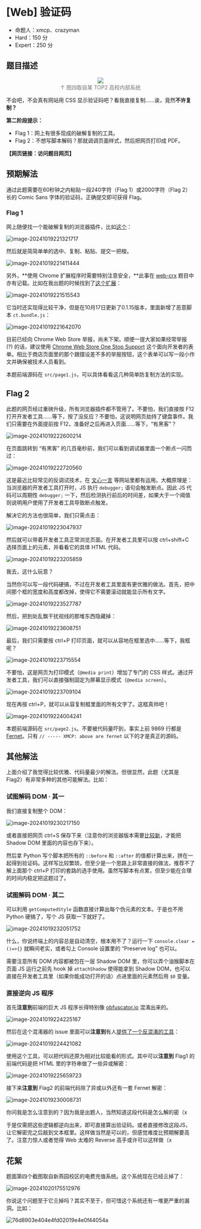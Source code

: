 # [Web] 验证码

- 命题人：xmcp、crazyman
- Hard：150 分
- Expert：250 分

## 题目描述

<p><center><p>
    <img src="media/web-copy-captcha.webp" style="max-width: 100%; max-height: 700px">
    <br><span style="opacity: 0.6">↑ 图四取自某 TOP2 高校内部系统</span>
</p></center></p>
<p>不会吧，不会真有网站用 CSS 显示验证码吧？看我直接复制……诶，竟然<strong>不许复制？</strong></p>
<div class="well">
<p><strong>第二阶段提示：</strong></p>
<ul>
<li>Flag 1：网上有很多现成的破解复制的工具。</li>
<li>Flag 2：不想写脚本解码？那就调调页面样式，然后把网页打印成 PDF。</li>
</ul>
</div>

**【网页链接：访问题目网页】**

## 预期解法

通过此题需要在60秒钟之内粘贴一段240字符（Flag 1）或2000字符（Flag 2）长的 Comic Sans 字体的验证码，正确提交即可获得 Flag。

### Flag 1

网上随便找一个能破解复制的浏览器插件，比如[这个](https://chromewebstore.google.com/detail/supreme-super-copy%E8%B6%85%E7%BA%A7%E5%A4%8D%E5%88%B6/cbfimnpbnbgjbpcnaablibnekhfghbac)：

![image-20241019221321717](assets/image-20241019221321717.png)

然后就是简简单单的选中、复制、粘贴、提交一把梭。

![image-20241019221411444](assets/image-20241019221411444.png)

另外，**使用 Chrome 扩展程序时需要特别注意安全，**此事在 [web-crx](../web-crx) 题目中亦有记载。比如在我出题的时候找到了[这个扩展](https://chromewebstore.google.com/detail/supercopy-%E8%B6%85%E7%BA%A7%E5%A4%8D%E5%88%B6/onepmapfbjohnegdmfhndpefjkppbjkm)：

![image-20241019221515543](assets/image-20241019221515543.png)

它当时还实现得比较干净，但是在10月17日更新了0.1.15版本，里面新增了恶意脚本 `ct.bundle.js`：

![image-20241019221642070](assets/image-20241019221642070.png)

目前已经向 Chrome Web Store 举报，尚未下架。顺便一提大家如果经常举报 (?) 的话，建议使用 [Chrome Web Store One Stop Support](https://support.google.com/chrome_webstore/contact/one_stop_support?hl=en) 这个面向开发者的表单。相比于商店页面里的那个跟摆设差不多的举报按钮，这个表单可以写一段小作文并确保被技术人员看到。

本题前端源码在 `src/page1.js`，可以具体看看这几种简单防复制方法的实现。

## Flag 2

此题的网页经过重磅升级，所有浏览器插件都不管用了。不要怕，我们直接按 F12 打开开发者工具……等下，按了没反应？不要怕，这说明网页劫持了键盘事件。我们只需要在外面提前按 F12，准备好之后再进入页面……等下，“有黑客”？

![image-20241019222600214](assets/image-20241019222600214.png)

在页面跳转到 “有黑客” 的几百毫秒前，我们可以看到调试器里面一个断点一闪而过：

![image-20241019222720560](assets/image-20241019222720560.png)

这是最近比较常见的反调试技术，在 [文心一言](https://yiyan.baidu.com/) 等网站里都有运用。大概原理是：当浏览器的开发者工具打开时，JS 执行 `debugger;` 语句会触发断点。因此 JS 代码可以周期性 `debugger;` 一下，然后检测执行前后的时间差，如果大于一个阈值则说明用户使用了开发者工具导致断点触发。

解决它的方法也很简单，我们只需点击：

![image-20241019223047937](assets/image-20241019223047937.png)

然后就可以带着开发者工具正常浏览页面。在开发者工具里可以按 ctrl+shift+C 选择页面上的元素，并看看它的具体 HTML 代码。

![image-20241019223205859](assets/image-20241019223205859.png)

我去，这什么玩意？

当然你可以写一段代码硬搞，不过在开发者工具里面有更优雅的做法。首先，把中间那个框的宽度和高度都改掉，使得它不需要滚动就能显示所有文字。

![image-20241019223527787](assets/image-20241019223527787.png)

然后，把到处乱飘干扰视线的那堆东西隐藏掉：

![image-20241019223608751](assets/image-20241019223608751.png)

最后，我们只需要按 ctrl+P 打印页面，就可以从容地在框里选中……等下，我框呢？

![image-20241019223715554](assets/image-20241019223715554.png)

不要怕，这是网页为打印模式（`@media print`）增加了专门的 CSS 样式。通过开发者工具，我们可以直接强制固定为屏幕显示模式（`@media screen`）。

![image-20241019223709104](assets/image-20241019223709104.png)

现在再按 ctrl+P，就可以从容复制框里面的所有文字了。这框真帅吧！

![image-20241019224004241](assets/image-20241019224004241.png)

本题前端源码在 `src/page2.js`。不要被代码量吓到，事实上前 9869 行都是 [Fernet](https://www.npmjs.com/package/fernet)。只有 `// ----- XMCP: above are fernet` 以下的才是真正的源码。

## 其他解法

上面介绍了我觉得比较优雅、代码量最少的解法。但很显然，此题（尤其是 Flag2）有非常多种的其他可能解法。比如：

### 试图解码 DOM · 其一

我们直接复制整个 DOM：

![image-20241019230217150](assets/image-20241019230217150.png)

或者直接把网页 ctrl+S 保存下来（注意你的浏览器版本需要[比较新](https://web.dev/articles/declarative-shadow-dom)，才能把 Shadow DOM 里面的内容也存下来）。

然后拿 Python 写个脚本把所有的 `::before` 和 `::after` 的值都计算出来，拼在一起得到验证码。这样写比较繁琐，但至少是一个思路上非常直接的做法，推荐不了解上面那个 ctrl+P 打印的套路的选手使用。虽然写脚本有点累，但至少能在合理的时间内稳定把这题过了。

### 试图解码 DOM · 其二

可以利用 `getComputedStyle` 函数直接计算出每个伪元素的文本。于是也不用 Python 硬搞了，写个 JS 获取一下就好了。

![image-20241019232051752](assets/image-20241019232051752.png)

什么，你说终端上的内容总是自动清空，根本用不了？运行一下 `console.clear = ()=>{}` 就瞬间老实，或者勾上 Console 设置里的 “Preserve log” 也可以。 

需要注意所有 DOM 内容都被包在一层 Shadow DOM 里，你可以弄个油猴脚本在页面 JS 运行之前先 hook 掉 `attachShadow` 使得能拿到 Shadow DOM，也可以直接在开发者工具里（如果你能成功打开的话）点进里面的元素然后用 `$0` 变量。

### 直接逆向 JS 程序

首先**注意到**前端的巨大 JS 程序长得特别像 [obfuscator.io](https://obfuscator.io/) 混淆出来的。

![image-20241019224225167](assets/image-20241019224225167.png)

然后在这个混淆器的 issue 里面可以**注意到**有人[提供了一个反混淆的工具](https://github.com/javascript-obfuscator/javascript-obfuscator/issues/1286)：

![image-20241019224421082](assets/image-20241019224421082.png)

使用这个工具，可以把代码还原为相对比较能看的形式。其中可以**注意到** Flag1 的前端代码是把 HTML 里的字符串做了一些异或解密：

![image-20241019225659723](assets/image-20241019225659723.png)

接下来**注意到** Flag2 的前端代码除了异或以外还有一套 Fernet 解密： 

![image-20241019230008731](assets/image-20241019230008731.png)

你问我是怎么注意到的？因为我是出题人，当然知道这段代码是怎么解的密（x

于是仅需把这些逻辑都逆向出来，即可直接算出验证码。或者直接修改这段JS，让它解密完之后敲到文本框里。这样做当然是可以的，但感觉难度比预期解要高了。注意力惊人或者觉得 Web 太难的 Reverse 高手或许可以这样做（x

## 花絮

题面第四个截图取自新燕园校区的电费充值系统。这个系统现在已经亖掉了：

![image-20241020175512976](assets/image-20241020175512976.png)

你说这个问题至于它亖掉吗？其实不至于，但可惜这个系统还有一堆更严重的漏洞。比如：

![76d8903e404e4fd02019e4e0f44054a](assets/76d8903e404e4fd02019e4e0f44054a.png)
